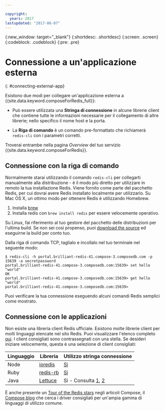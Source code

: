 ```yaml
---

copyright:
  years: 2017
lastupdated: "2017-06-07"
---
```


{:new_window: target="_blank"}
{:shortdesc: .shortdesc}
{:screen: .screen}
{:codeblock: .codeblock}
{:pre: .pre}

# Connessione a un'applicazione esterna
{: #connecting-external-app}

Esistono due modi per collegare un'applicazione esterna a {{site.data.keyword.composeForRedis_full}}:

- Può essere utilizzata una **Stringa di connessione** in alcune librerie client che contiene tutte le informazioni necessarie per il collegamento di altre librerie; nello specifico il nome host e la porta. 

- La **Riga di comando** è un comando pre-formattato che richiamerà `redis-cli` con i parametri corretti. 

Troverai entrambe nella pagina *Overview* del tuo servizio {{site.data.keyword.composeForRedis}}.

## Connessione con la riga di comando

Normalmente starai utilizzando il comando `redis-cli` per collegarti manualmente alla distribuzione - è il modo più diretto per utilizzare in remoto la tua installazione Redis. Viene fornito come parte del pacchetto Redis, per cui dovrai avere Redis installato localmente per utilizzarlo. Su Mac OS X, un ottimo modo per ottenere Redis è utilizzando Homebrew.

1. Installa [brew](http://brew.sh)
2. Installa redis con `brew install redis` per essere velocemente operativo.

Su Linux, fai riferimento al tuo gestore del pacchetto delle distribuzioni per l'ultima build. Se non sei così propenso, puoi [download the source](http://redis.io/download) ed eseguirne la build per conto tuo. 

Dalla riga di comando TCP, taglialo e incollalo nel tuo terminale nel seguente modo:
```shell
$ redis-cli -h portal.brilliant-redis-41.compose-3.composedb.com -p 15639 -a secretpassword
portal.brilliant-redis-41.compose-3.composedb.com:15639> set hello "world"
OK
portal.brilliant-redis-41.compose-3.composedb.com:15639> get hello
"world"
portal.brilliant-redis-41.compose-3.composedb.com:15639> 

```
Puoi verificare la tua connessione eseguendo alcuni comandi Redis semplici come mostrato.

## Connessione con le applicazioni 

Non esiste una libreria client Redis ufficiale. Esistono molte librerie client per molti linguaggi elencate nel sito Redis. Puoi visualizzare l'elenco completo [qui](http://redis.io/clients). I client consigliati sono contrassegnati con una stella. Se desideri iniziare velocemente, questa è una selezione di client consigliati:       

Linguaggio|Libreria |Utilizzo stringa connessione
----------|----------|-----------
Node|[ioredis](https://github.com/luin/ioredis)|[Sì](https://github.com/luin/ioredis#connect-to-redis)
Ruby|[redis-rb](https://github.com/redis/redis-rb)|[Sì](http://www.rubydoc.info/github/redis/redis-rb/master/Redis%3Ainitialize)
Java|[Lettuce](https://github.com/mp911de/lettuce)|Sì - Consulta [1](https://github.com/mp911de/lettuce/wiki/Redis-URI-and-connection-details), [2](https://lettuce.io/core/release/api/io/lettuce/core/RedisClient.html)

È anche presente un [Tour of the Redis stars](https://www.compose.com/articles/a-tour-of-the-redis-stars-2/) negli articoli Compose, il [Compose blog](https://www.compose.com/articles/) che cerca i driver consigliati per un'ampia gamma di linguaggi di utilizzo comune.
